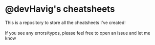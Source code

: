 # @devHavig's cheatsheets

This is a repository to store all the cheatsheets I've created! 
<br>
<br>
If you see any errors/typos, please feel free to open an issue and let me know
<br>
